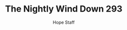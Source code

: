 ---
image: /assets/img/nwd/293_nwd_mark_9_23_b_niv.png
title: The Nightly Wind Down 293
number: 293
categories:
  - The Nightly Wind Down
author: Hope Staff
notes: The Nightly Wind Down 293
embed: >-
  EMBED_GOES_HERE
transcript: >-
  SOME LINES OF TEXT START HERE
---